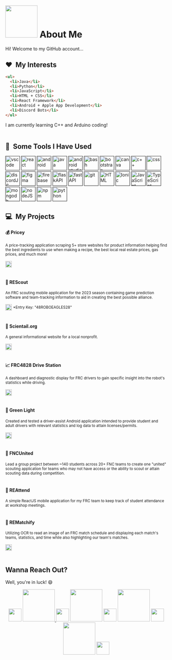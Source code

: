 # <img src="https://sdk.bitmoji.com/render/panel/20048676-100297074676_1-s5-v1.png?transparent=1&palette=1&scale=1" width="100" height="100"/> About Me
Hi! Welcome to my GitHub account...

<h2>❤️ &nbsp;My Interests</h2>


```html
<ul>
  <li>Java</li>
  <li>Python</li>
  <li>JavaScript</li>
  <li>HTML + CSS</li>
  <li>React Framework</li>
  <li>Android + Apple App Development</li>
  <li>Discord Bots</li>
</ul> 
```

I am currently learning C++ and Arduino coding!
<br></br>
<h2> 🚀 &nbsp;Some Tools I Have Used</h2>
<p align="left">
<a href="" ><img src="https://cdn.jsdelivr.net/gh/devicons/devicon/icons/vscode/vscode-original.svg" alt="vscode" width="45" height="45"/></a>
<a href="" ><img src="https://cdn.jsdelivr.net/gh/devicons/devicon/icons/react/react-original.svg" alt="react" width="45" height="45"/></a>
<a href="" ><img src="https://cdn.jsdelivr.net/gh/devicons/devicon/icons/android/android-original.svg" alt="android" width="45" height="45"/></a>
<a href="" ><img src="https://cdn.jsdelivr.net/gh/devicons/devicon/icons/java/java-original.svg" alt="java" width="45" height="45"/></a>
<a href="" ><img src="https://cdn.jsdelivr.net/gh/devicons/devicon/icons/androidstudio/androidstudio-original.svg" alt="android studio" width="45" height="45" /></a>
<a href="" ><img src="https://cdn.jsdelivr.net/gh/devicons/devicon/icons/bash/bash-original.svg" alt="bash" width="45" height="45" /></a>
<a href="" ><img src="https://cdn.jsdelivr.net/gh/devicons/devicon/icons/bootstrap/bootstrap-original.svg" alt="bootstrap" width="45" height="45" /></a>
<a href="" ><img src="https://cdn.jsdelivr.net/gh/devicons/devicon/icons/canva/canva-original.svg" alt="canva" width="45" height="45" /></a>
<a href="" ><img src="https://cdn.jsdelivr.net/gh/devicons/devicon/icons/cplusplus/cplusplus-line.svg" alt="c++" width="45" height="45" /></a>
<a href="" ><img src="https://cdn.jsdelivr.net/gh/devicons/devicon/icons/css3/css3-plain.svg" alt="css" width="45" height="45" /></a>
<a href="" ><img src="https://cdn.jsdelivr.net/gh/devicons/devicon/icons/discordjs/discordjs-original.svg" alt="discordJS" width="45" height="45" /></a>
<a href="" ><img src="https://cdn.jsdelivr.net/gh/devicons/devicon/icons/figma/figma-original.svg" alt="figma" width="45" height="45" /></a>
<a href="" ><img src="https://cdn.jsdelivr.net/gh/devicons/devicon/icons/firebase/firebase-plain.svg" alt="firebase" width="45" height="45" /></a>
<a href="" ><img src="https://cdn.jsdelivr.net/gh/devicons/devicon/icons/flask/flask-original.svg" alt="flaskAPI" width="45" height="45" /></a>
<a href="" ><img src="https://cdn.jsdelivr.net/gh/devicons/devicon/icons/fastapi/fastapi-original.svg" alt="fastAPI" width="45" height="45" /></a>
<a href="" ><img src="https://cdn.jsdelivr.net/gh/devicons/devicon/icons/git/git-original.svg" alt="git" width="45" height="45" /></a>
<a href="" ><img src="https://cdn.jsdelivr.net/gh/devicons/devicon/icons/html5/html5-original.svg" alt="HTML" width="45" height="45" /></a>
<a href="" ><img src="https://cdn.jsdelivr.net/gh/devicons/devicon/icons/ionic/ionic-original.svg" alt="Ionic" width="45" height="45" /></a>
<a href="" ><img src="https://cdn.jsdelivr.net/gh/devicons/devicon/icons/javascript/javascript-original.svg" alt="JavaScript" width="45" height="45" /></a>
<a href="" ><img src="https://cdn.jsdelivr.net/gh/devicons/devicon/icons/typescript/typescript-original.svg" alt="TypeScript" width="45" height="45" /></a>
<a href="" ><img src="https://cdn.jsdelivr.net/gh/devicons/devicon/icons/mongodb/mongodb-original.svg" alt="mongodb" width="45" height="45" /></a>
<a href="" ><img src="https://cdn.jsdelivr.net/gh/devicons/devicon/icons/nodejs/nodejs-original.svg" alt="nodeJS" width="45" height="45" /></a>
<a href="" ><img src="https://cdn.jsdelivr.net/gh/devicons/devicon/icons/npm/npm-original-wordmark.svg" alt="npm" width="45" height="45"/></a>
<a href="" ><img src="https://cdn.jsdelivr.net/gh/devicons/devicon/icons/python/python-original.svg" alt="python" width="45" height="45"/></a>
</p>

<h2>💻 &nbsp;My Projects</h2>
<h4>💰 Pricey</h4>
<small>A price-tracking application scraping 5+ store websites for product information helping find the best ingredients to use when making a recipe, the best local real estate prices, gas prices, and much more! </small>

<a href="https://pricey-app.vercel.app/"><img src="https://static.vecteezy.com/system/resources/previews/016/090/917/non_2x/view-more-icon-on-white-background-view-more-button-sign-flat-style-vector.jpg" height="20"/></a>
<br></br>

<h4>🦅 REScout</h4>
<small>An FRC scouting mobile application for the 2023 season containing game prediction software and team-tracking information to aid in creating the best possible alliance.</small>

<a href="https://pricey-app.vercel.app/"><img src="https://static.vecteezy.com/system/resources/previews/016/090/917/non_2x/view-more-icon-on-white-background-view-more-button-sign-flat-style-vector.jpg" height="20"/></a>
<sup>*Entry Key: "48ROBOEAGLES28"</sup>
<br></br>

<h4>🧪 Scientail.org</h4>
<small>A general informational website for a local nonprofit.</small>

<a href="https://scientail.org"><img src="https://static.vecteezy.com/system/resources/previews/016/090/917/non_2x/view-more-icon-on-white-background-view-more-button-sign-flat-style-vector.jpg" height="20"/></a>
<br></br>

<h4>📈 FRC4828 Drive Station</h4>
<small>A dashboard and diagnostic display for FRC drivers to gain specific insight into the robot's statistics while driving. </small>

<a href="https://github.com/RohanTyagi7/4828-Dashboard"><img src="https://static.vecteezy.com/system/resources/previews/016/090/917/non_2x/view-more-icon-on-white-background-view-more-button-sign-flat-style-vector.jpg" height="20"/></a>
<br></br>
<h4>🚦 Green Light</h4>
<small>Created and tested a driver-assist Android application intended to provide student and adult drivers with relevant statistics and log data to attain licenses/permits.</small>

<a href="https://devpost.com/software/green-light-t8aois"><img src="https://static.vecteezy.com/system/resources/previews/016/090/917/non_2x/view-more-icon-on-white-background-view-more-button-sign-flat-style-vector.jpg" height="20"/></a>
<br></br>

<h4>🤝 FNCUnited</h4>
<small>Lead a group project between ~140 students across 20+ FNC teams to create one "united" scouting application for teams who may not have access or the ability to scout or attain scouting data during competition.</small>
<br></br>

<h4>🙋 REAttend</h4>
<small>A simple ReactJS mobile application for my FRC team to keep track of student attendance at workshop meetings.</small>
<br></br>

<h4>🤺 REMatchify</h4>
<small>Utilizing OCR to read an image of an FRC match schedule and displaying each match's teams, statistics, and time while also highlighting our team's matches.</small>

<a href="https://rematchify.vercel.app/"><img src="https://static.vecteezy.com/system/resources/previews/016/090/917/non_2x/view-more-icon-on-white-background-view-more-button-sign-flat-style-vector.jpg" height="20"/></a>
<br></br>

<h2>Wanna Reach Out?</h2>
Well, you're in luck! 😄
<p align="center">
<img src="https://static.thenounproject.com/png/657408-200.png" width="40" />
<a href="https://www.linkedin.com/in/rohan-tyagi-" ><img src="https://www.vectorlogo.zone/logos/linkedin/linkedin-ar21.svg" width="100" /> </a>
<img src="https://static.thenounproject.com/png/657408-200.png" width="40" />
<a href="https://www.instagram.com/rohantyagi13/"><img src="https://www.vectorlogo.zone/logos/instagram/instagram-ar21.svg" width="100" /></a>
<img src="https://static.thenounproject.com/png/657408-200.png" width="40" />
<a href="mailto:rohan.x.tyagi@gmail.com" ><img src="https://www.vectorlogo.zone/logos/gmail/gmail-ar21.svg" width="100" /></a>
<img src="https://static.thenounproject.com/png/657408-200.png" width="40" />
<a href="https://github.com/RohanTyagi7" ><img src="https://www.vectorlogo.zone/logos/github/github-ar21.svg" width="100" /></a>
<img src="https://static.thenounproject.com/png/657408-200.png" width="40" />
</p>
